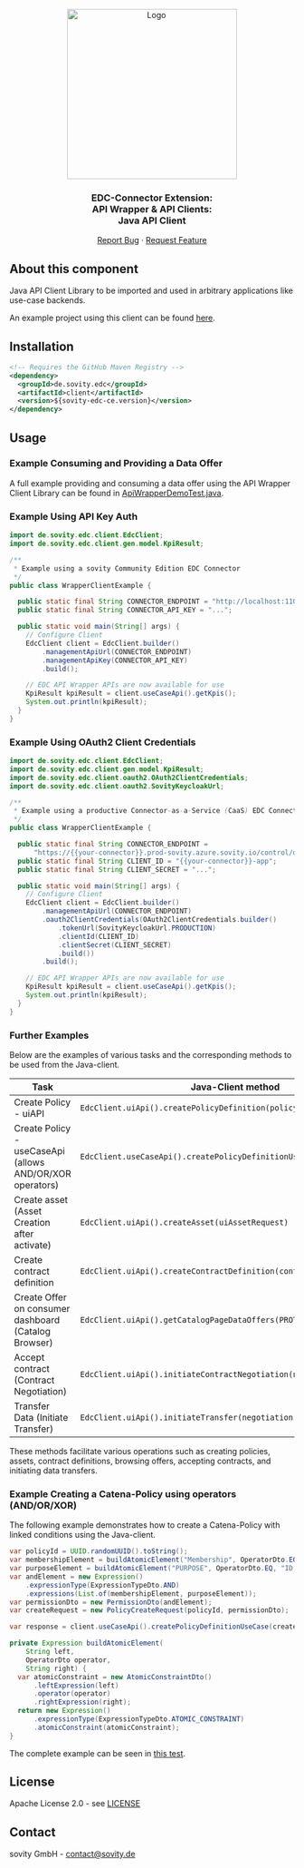 <!-- PROJECT LOGO -->
<br />
<div align="center">
  <a href="https://github.com/sovity/edc-ce">
    <img src="https://raw.githubusercontent.com/sovity/edc-ui/main/src/assets/images/sovity_logo.svg" alt="Logo" width="300">
  </a>

<h3 align="center">EDC-Connector Extension:<br />API Wrapper &amp; API Clients:<br />Java API Client</h3>

  <p align="center">
    <a href="https://github.com/sovity/edc-ce/issues/new?template=bug_report.md">Report Bug</a>
    ·
    <a href="https://github.com/sovity/edc-ce/issues/new?template=feature_request.md">Request Feature</a>
  </p>
</div>

## About this component

Java API Client Library to be imported and used in arbitrary applications like use-case backends.

An example project using this client can be found [here](../java-client-example).

## Installation

```xml
<!-- Requires the GitHub Maven Registry -->
<dependency>
  <groupId>de.sovity.edc</groupId>
  <artifactId>client</artifactId>
  <version>${sovity-edc-ce.version}</version>
</dependency>
```

## Usage

### Example Consuming and Providing a Data Offer

A full example providing and consuming a data offer using the API Wrapper Client Library can be found
in [ApiWrapperDemoTest.java](../../../../tests/src/test/java/de/sovity/edc/e2e/ApiWrapperDemoTest.java).

### Example Using API Key Auth

```java
import de.sovity.edc.client.EdcClient;
import de.sovity.edc.client.gen.model.KpiResult;

/**
 * Example using a sovity Community Edition EDC Connector
 */
public class WrapperClientExample {

  public static final String CONNECTOR_ENDPOINT = "http://localhost:11002/api/management/v2";
  public static final String CONNECTOR_API_KEY = "...";

  public static void main(String[] args) {
    // Configure Client
    EdcClient client = EdcClient.builder()
        .managementApiUrl(CONNECTOR_ENDPOINT)
        .managementApiKey(CONNECTOR_API_KEY)
        .build();

    // EDC API Wrapper APIs are now available for use
    KpiResult kpiResult = client.useCaseApi().getKpis();
    System.out.println(kpiResult);
  }
}

```

### Example Using OAuth2 Client Credentials

```java
import de.sovity.edc.client.EdcClient;
import de.sovity.edc.client.gen.model.KpiResult;
import de.sovity.edc.client.oauth2.OAuth2ClientCredentials;
import de.sovity.edc.client.oauth2.SovityKeycloakUrl;

/**
 * Example using a productive Connector-as-a-Service (CaaS) EDC Connector
 */
public class WrapperClientExample {

  public static final String CONNECTOR_ENDPOINT =
      "https://{{your-connector}}.prod-sovity.azure.sovity.io/control/data";
  public static final String CLIENT_ID = "{{your-connector}}-app";
  public static final String CLIENT_SECRET = "...";

  public static void main(String[] args) {
    // Configure Client
    EdcClient client = EdcClient.builder()
        .managementApiUrl(CONNECTOR_ENDPOINT)
        .oauth2ClientCredentials(OAuth2ClientCredentials.builder()
            .tokenUrl(SovityKeycloakUrl.PRODUCTION)
            .clientId(CLIENT_ID)
            .clientSecret(CLIENT_SECRET)
            .build())
        .build();

    // EDC API Wrapper APIs are now available for use
    KpiResult kpiResult = client.useCaseApi().getKpis();
    System.out.println(kpiResult);
  }
}
```

### Further Examples

Below are the examples of various tasks and the corresponding methods to be used from the Java-client.

| Task                                                     | Java-Client method                                                    |
|----------------------------------------------------------|-----------------------------------------------------------------------|
| Create Policy - uiAPI                                    | `EdcClient.uiApi().createPolicyDefinition(policyDefinition)`          |
| Create Policy - useCaseApi (allows AND/OR/XOR operators) | `EdcClient.useCaseApi().createPolicyDefinitionUseCase(createRequest)` |
| Create asset (Asset Creation after activate)             | `EdcClient.uiApi().createAsset(uiAssetRequest)`                       |
| Create contract definition                               | `EdcClient.uiApi().createContractDefinition(contractDefinition)`      |
| Create Offer on consumer dashboard (Catalog Browser)     | `EdcClient.uiApi().getCatalogPageDataOffers(PROTOCOL_ENDPOINT)`       |
| Accept contract (Contract Negotiation)                   | `EdcClient.uiApi().initiateContractNegotiation(negotiationRequest)`   |
| Transfer Data (Initiate Transfer)                        | `EdcClient.uiApi().initiateTransfer(negotiation)`                     |

These methods facilitate various operations such as creating policies, assets, contract definitions, browsing offers, accepting contracts, and initiating data transfers.

### Example Creating a Catena-Policy using operators (AND/OR/XOR)

The following example demonstrates how to create a Catena-Policy with linked conditions using the Java-client.

```java
var policyId = UUID.randomUUID().toString();
var membershipElement = buildAtomicElement("Membership", OperatorDto.EQ, "active");
var purposeElement = buildAtomicElement("PURPOSE", OperatorDto.EQ, "ID 3.1 Trace");
var andElement = new Expression()
    .expressionType(ExpressionTypeDto.AND)
    .expressions(List.of(membershipElement, purposeElement));
var permissionDto = new PermissionDto(andElement);
var createRequest = new PolicyCreateRequest(policyId, permissionDto);

var response = client.useCaseApi().createPolicyDefinitionUseCase(createRequest);

private Expression buildAtomicElement(
    String left,
    OperatorDto operator,
    String right) {
  var atomicConstraint = new AtomicConstraintDto()
      .leftExpression(left)
      .operator(operator)
      .rightExpression(right);
  return new Expression()
      .expressionType(ExpressionTypeDto.ATOMIC_CONSTRAINT)
      .atomicConstraint(atomicConstraint);
}
```

The complete example can be seen in [this test](https://github.com/sovity/edc-ce/blob/main/extensions/wrapper/wrapper/src/test/java/de/sovity/edc/ext/wrapper/api/usecase/PolicyDefinitionApiServiceTest.java).

## License

Apache License 2.0 - see [LICENSE](../../../../LICENSE)

## Contact

sovity GmbH - contact@sovity.de

